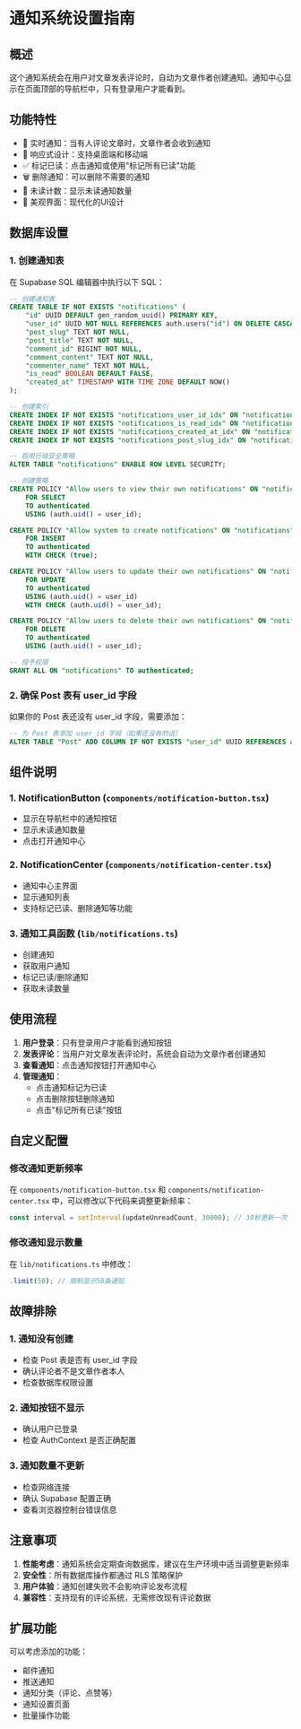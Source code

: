 # 通知系统设置指南

## 概述

这个通知系统会在用户对文章发表评论时，自动为文章作者创建通知。通知中心显示在页面顶部的导航栏中，只有登录用户才能看到。

## 功能特性

- 🔔 实时通知：当有人评论文章时，文章作者会收到通知
- 📱 响应式设计：支持桌面端和移动端
- ✅ 标记已读：点击通知或使用"标记所有已读"功能
- 🗑️ 删除通知：可以删除不需要的通知
- 🔢 未读计数：显示未读通知数量
- 🎨 美观界面：现代化的UI设计

## 数据库设置

### 1. 创建通知表

在 Supabase SQL 编辑器中执行以下 SQL：

```sql
-- 创建通知表
CREATE TABLE IF NOT EXISTS "notifications" (
    "id" UUID DEFAULT gen_random_uuid() PRIMARY KEY,
    "user_id" UUID NOT NULL REFERENCES auth.users("id") ON DELETE CASCADE,
    "post_slug" TEXT NOT NULL,
    "post_title" TEXT NOT NULL,
    "comment_id" BIGINT NOT NULL,
    "comment_content" TEXT NOT NULL,
    "commenter_name" TEXT NOT NULL,
    "is_read" BOOLEAN DEFAULT FALSE,
    "created_at" TIMESTAMP WITH TIME ZONE DEFAULT NOW()
);

-- 创建索引
CREATE INDEX IF NOT EXISTS "notifications_user_id_idx" ON "notifications"("user_id");
CREATE INDEX IF NOT EXISTS "notifications_is_read_idx" ON "notifications"("is_read");
CREATE INDEX IF NOT EXISTS "notifications_created_at_idx" ON "notifications"("created_at");
CREATE INDEX IF NOT EXISTS "notifications_post_slug_idx" ON "notifications"("post_slug");

-- 启用行级安全策略
ALTER TABLE "notifications" ENABLE ROW LEVEL SECURITY;

-- 创建策略
CREATE POLICY "Allow users to view their own notifications" ON "notifications"
    FOR SELECT
    TO authenticated
    USING (auth.uid() = user_id);

CREATE POLICY "Allow system to create notifications" ON "notifications"
    FOR INSERT
    TO authenticated
    WITH CHECK (true);

CREATE POLICY "Allow users to update their own notifications" ON "notifications"
    FOR UPDATE
    TO authenticated
    USING (auth.uid() = user_id)
    WITH CHECK (auth.uid() = user_id);

CREATE POLICY "Allow users to delete their own notifications" ON "notifications"
    FOR DELETE
    TO authenticated
    USING (auth.uid() = user_id);

-- 授予权限
GRANT ALL ON "notifications" TO authenticated;
```

### 2. 确保 Post 表有 user_id 字段

如果你的 Post 表还没有 user_id 字段，需要添加：

```sql
-- 为 Post 表添加 user_id 字段（如果还没有的话）
ALTER TABLE "Post" ADD COLUMN IF NOT EXISTS "user_id" UUID REFERENCES auth.users("id");
```

## 组件说明

### 1. NotificationButton (`components/notification-button.tsx`)
- 显示在导航栏中的通知按钮
- 显示未读通知数量
- 点击打开通知中心

### 2. NotificationCenter (`components/notification-center.tsx`)
- 通知中心主界面
- 显示通知列表
- 支持标记已读、删除通知等功能

### 3. 通知工具函数 (`lib/notifications.ts`)
- 创建通知
- 获取用户通知
- 标记已读/删除通知
- 获取未读数量

## 使用流程

1. **用户登录**：只有登录用户才能看到通知按钮
2. **发表评论**：当用户对文章发表评论时，系统会自动为文章作者创建通知
3. **查看通知**：点击通知按钮打开通知中心
4. **管理通知**：
   - 点击通知标记为已读
   - 点击删除按钮删除通知
   - 点击"标记所有已读"按钮

## 自定义配置

### 修改通知更新频率

在 `components/notification-button.tsx` 和 `components/notification-center.tsx` 中，可以修改以下代码来调整更新频率：

```typescript
const interval = setInterval(updateUnreadCount, 30000); // 30秒更新一次
```

### 修改通知显示数量

在 `lib/notifications.ts` 中修改：

```typescript
.limit(50); // 限制显示50条通知
```

## 故障排除

### 1. 通知没有创建
- 检查 Post 表是否有 user_id 字段
- 确认评论者不是文章作者本人
- 检查数据库权限设置

### 2. 通知按钮不显示
- 确认用户已登录
- 检查 AuthContext 是否正确配置

### 3. 通知数量不更新
- 检查网络连接
- 确认 Supabase 配置正确
- 查看浏览器控制台错误信息

## 注意事项

1. **性能考虑**：通知系统会定期查询数据库，建议在生产环境中适当调整更新频率
2. **安全性**：所有数据库操作都通过 RLS 策略保护
3. **用户体验**：通知创建失败不会影响评论发布流程
4. **兼容性**：支持现有的评论系统，无需修改现有评论数据

## 扩展功能

可以考虑添加的功能：
- 邮件通知
- 推送通知
- 通知分类（评论、点赞等）
- 通知设置页面
- 批量操作功能 